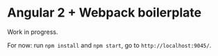 # Angular 2 + Webpack boilerplate

Work in progress.

For now: run `npm install` and `npm start`, go to `http://localhost:9045/`.
